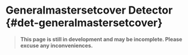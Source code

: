 # Generalmastersetcover Detector {#det-generalmastersetcover}
> **This page is still in development and may be incomplete. Please excuse any inconveniences.**

